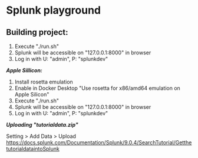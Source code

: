 # Splunk playground

## Building project:

1. Execute "./run.sh"
2. Splunk will be accessible on "127.0.0.1:8000" in browser
3. Log in with U: "admin", P: "splunkdev"


***Apple Sillicon:***
1. Install rosetta emulation
2. Enable in Docker Desktop "Use rosetta for x86/amd64 emulation on Apple Silicon"
3. Execute "./run.sh"
4. Splunk will be accessible on "127.0.0.1:8000" in browser
5. Log in with U: "admin", P: "splunkdev"

***Uploading "tutorialdata.zip"***

Setting > Add Data > Upload
https://docs.splunk.com/Documentation/Splunk/9.0.4/SearchTutorial/GetthetutorialdataintoSplunk
